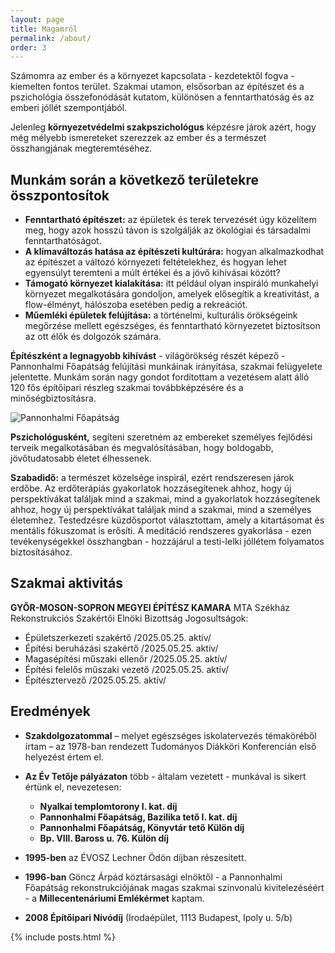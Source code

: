 ```yaml
---
layout: page
title: Magamról
permalink: /about/
order: 3
---
```


Számomra az ember és a környezet kapcsolata - kezdetektől fogva - kiemelten fontos terület. Szakmai utamon, elsősorban az építészet és a pszichológia összefonódását kutatom, különösen a fenntarthatóság és az emberi jóllét szempontjából.  

Jelenleg **környezetvédelmi szakpszichológus** képzésre járok azért, hogy még mélyebb ismereteket szerezzek az ember és a természet összhangjának megteremtéséhez.

## Munkám során a következő területekre összpontosítok
- **Fenntartható építészet:** az épületek és terek tervezését úgy közelítem meg, hogy azok hosszú távon is szolgálják az ökológiai és társadalmi fenntarthatóságot.
- **A klímaváltozás hatása az építészeti kultúrára:** hogyan alkalmazkodhat az építészet a változó környezeti feltételekhez, és hogyan lehet egyensúlyt teremteni a múlt értékei és a jövő kihívásai között?
- **Támogató környezet kialakítása:** itt például olyan inspiráló munkahelyi környezet megalkotására gondoljon, amelyek elősegítik a kreativitást, a flow-élményt, hálószoba esetében pedig a rekreációt.
- **Műemléki épületek felújítása:** a történelmi, kulturális örökségeink megőrzése mellett egészséges, és fenntartható környezetet biztosítson az ott élők és dolgozók számára.

**Építészként a legnagyobb kihívást** - világörökség részét képező - Pannonhalmi Főapátság felújítási munkáinak irányítása, szakmai felügyelete jelentette. Munkám során nagy gondot fordítottam a vezetésem alatt álló 120 fős építőipari részleg szakmai továbbképzésére és a minőségbiztosításra.  

![Pannonhalmi Főapátság](https://upload.wikimedia.org/wikipedia/commons/2/25/Pannonhalma_-_Benc%C3%A9s_ap%C3%A1ts%C3%A1g.jpg)

**Pszichológusként,** segíteni szeretném az embereket személyes fejlődési terveik megalkotásában és megvalósításában, hogy boldogabb, jövőtudatosabb életet élhessenek.

**Szabadidő:** a természet közelsége inspirál, ezért rendszeresen járok erdőbe. Az erdőterápiás gyakorlatok hozzásegítenek ahhoz, hogy új perspektívákat találjak mind a szakmai, mind a gyakorlatok hozzásegítenek ahhoz, hogy új perspektívákat találjak mind a szakmai, mind a személyes életemhez. Testedzésre küzdősportot választottam, amely a kitartásomat és mentális fókuszomat is erősíti. A meditáció rendszeres gyakorlása - ezen tevékenységekkel
összhangban - hozzájárul a testi-lelki jóllétem folyamatos biztosításához.

## Szakmai aktivitás

**GYŐR-MOSON-SOPRON MEGYEI ÉPÍTÉSZ KAMARA**
MTA Székház Rekonstrukciós Szakértői Elnöki Bizottság
Jogosultságok:
- Épületszerkezeti szakértő /2025.05.25. aktív/
- Építési beruházási szakértő /2025.05.25. aktív/
- Magasépítési műszaki ellenőr /2025.05.25. aktív/
- Építési felelős műszaki vezető /2025.05.25. aktív/
- Építésztervező /2025.05.25. aktív/

## Eredmények

- **Szakdolgozatommal** – melyet egészséges iskolatervezés témaköréből írtam – az 1978-ban rendezett Tudományos Diákköri Konferencián első helyezést értem el.
- **Az Év Tetője pályázaton** több - általam vezetett - munkával is sikert értünk el, nevezetesen:
  - **Nyalkai templomtorony I. kat. díj**
  - **Pannonhalmi Főapátság, Bazilika tető I. kat. díj**
  - **Pannonhalmi Főapátság, Könyvtár tető Külön díj**
  - **Bp. VIII. Baross u. 76. Külön díj**

- **1995-ben** az ÉVOSZ Lechner Ödön díjban részesített.
- **1996-ban** Göncz Árpád köztársasági elnöktől - a Pannonhalmi Főapátság rekonstrukciójának magas szakmai színvonalú kivitelezéséért - a **Millecentenáriumi Emlékérmet** kaptam.
- **2008 Építőipari Nívódíj** (Irodaépület, 1113 Budapest, Ipoly u. 5/b)

{% include posts.html %}
